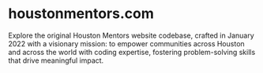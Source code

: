 # houstonmentors.com
Explore the original Houston Mentors website codebase, crafted in January 2022 with a visionary mission: to empower communities across Houston and across the world with coding expertise, fostering problem-solving skills that drive meaningful impact.
